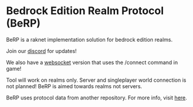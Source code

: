 # Bedrock Edition Realm Protocol (BeRP)
BeRP is a raknet implementation solution for bedrock edition realms.

Join our [discord](https://discord.gg/9S4aKh684W) for updates!

We also have a [websocket](https://github.com/PMK744/Node-BEWSS) version that uses the /connect command in game!

Tool will work on realms only. Server and singleplayer world connection is not planned! BeRP is aimed towards realms not servers.

BeRP uses protocol data from another repository. For more info, visit [here](https://github.com/NobUwU/BeRP/tree/main/data/latest).